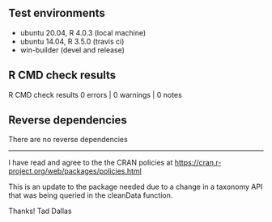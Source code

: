 ## Test environments

* ubuntu 20.04, R 4.0.3 (local machine)
* ubuntu 14.04, R 3.5.0 (travis ci)
* win-builder (devel and release)


## R CMD check results

R CMD check results
0 errors | 0 warnings | 0 notes


## Reverse dependencies

There are no reverse dependencies


---

I have read and agree to the the CRAN
policies at https://cran.r-project.org/web/packages/policies.html

This is an update to the package needed due to a change in a taxonomy API that was being queried in the cleanData function. 

Thanks!
Tad Dallas
